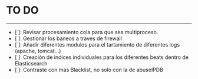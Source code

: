 # TO DO
----
- [ ]: Revisar procesamiento cola para que sea multiproceso.
- [ ]: Gestionar los baneos a traves de firewall
- [ ]: Añadir diferentes modulos para el tartamiento de diferentes logs (apache, tomcat...)
- [ ]: Creación de indices individuales para los diferentes beats dentro de Elasticsearch
- [ ]: Contraste con mas Blacklist, no solo con la de abuseIPDB
